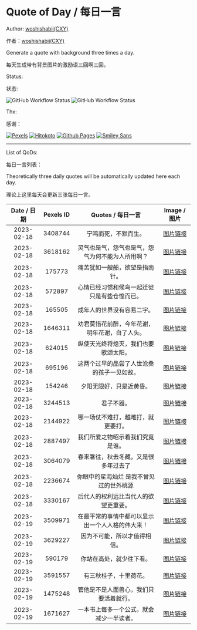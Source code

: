 # Quote of Day / 每日一言

Author: [woshishabii(CXY)](https://github.com/woshishabii)

作者：[woshishabii(CXY)](https://github.com/woshishabii)

Generate a quote with background three times a day.

每天生成带有背景图片的激励语三回啊三回。

Status:

状态:

![GitHub Workflow Status](https://img.shields.io/github/actions/workflow/status/Creep-Among-Projects/CAP-Pages/qod.yml?label=QODGEN&style=for-the-badge&color=66ccff)
![GitHub Workflow Status](https://img.shields.io/github/actions/workflow/status/Creep-Among-Projects/CAP-Pages/MkDocsDeploy.yml?label=MKDOCS&style=for-the-badge&color=66ccff)

Thx:

感谢：

[![Pexels](https://images.pexels.com/lib/api/pexels.png "Photos Provided by Pexels")](https://pexels.com)
[![Hitokoto](https://developer.hitokoto.cn/logo.png "Quote Provided by Hitokoto")](https://hitokoto.cn)
[![Github Pages](https://github.githubassets.com/images/mona-loading-dark.gif "Github")](https://github.com)
[![Smiley Sans](https://raw.githubusercontent.com/atelier-anchor/smiley-sans/main/docs/images/smiley-sans.light.svg "Smiley Sans")](https://github.com/atelier-anchor/smiley-sans)

---

List of QoDs:

每日一言列表：

Theoretically three daily quotes will be automatically updated here each day.

理论上这里每天会更新三张每日一言。

| Date / 日期 |Pexels ID|Quotes / 每日一言|Image / 图片|
|:-----------:|:-------:|:--------------:|:----------:|
|2023-02-18|3408744|宁鸣而死，不默而生。|[图片链接](./qods/3408744.jpg)|
|2023-02-18|3618162|灵气也是气，怨气也是气，怨气为何不能为人所用啊？|[图片链接](./qods/3618162.jpg)|
|2023-02-18|175773|痛苦犹如一艘船，欲望是指南针。|[图片链接](./qods/175773.jpg)|
|2023-02-18|572897|心情已经习惯和候鸟一起迁徙只是有些仓惶而已。|[图片链接](./qods/572897.jpg)|
|2023-02-18|165505|成年人的世界没有容易二字。|[图片链接](./qods/165505.jpg)|
|2023-02-18|1646311|劝君莫惜花前醉，今年花谢，明年花谢，白了人头。|[图片链接](./qods/1646311.jpg)|
|2023-02-18|624015|纵使天光终将熄灭，我们也要歌颂太阳。|[图片链接](./qods/624015.bmp)|
|2023-02-18|695196|这两个过早的品尝了人世沧桑的孩子一见如故。|[图片链接](./qods/695196.bmp)|
|2023-02-18|154246|夕阳无限好，只是近黄昏。|[图片链接](./qods/154246.bmp)|
|2023-02-18|3244513|君子不器。|[图片链接](./qods/3244513.bmp)|
|2023-02-18|2144922|哪一场仗不难打，越难打，就更要打。|[图片链接](./qods/2144922.bmp)|
|2023-02-18|2887497|我们所爱之物昭示着我们究竟是谁。|[图片链接](./qods/2887497.bmp)|
|2023-02-18|3064079|春来暑往，秋去冬藏，又是很多年过去了|[图片链接](./qods/3064079.bmp)|
|2023-02-18|2236674|你眼中的星海灿烂 是我不曾见过的世外桃源|[图片链接](./qods/2236674.bmp)|
|2023-02-18|3330167|后代人的权利远比当代人的欲望更重要。|[图片链接](./qods/3330167.bmp)|
|2023-02-19|3509971|在最平常的事情中都可以显示出一个人人格的伟大来！|[图片链接](./qods/3509971.bmp)|
|2023-02-19|3629227|因为不可能，所以才值得相信。|[图片链接](./qods/3629227.bmp)|
|2023-02-19|590179|你站在高处，就少往下看。|[图片链接](./qods/590179.bmp)|
|2023-02-19|3591557|有三秋桂子，十里荷花。|[图片链接](./qods/3591557.bmp)|
|2023-02-19|1475248|管他是不是人面兽心，我们只要活着就行。|[图片链接](./qods/1475248.bmp)|
|2023-02-19|1671627|一本书上每多一个公式，就会减少一半读者。|[图片链接](./qods/1671627.bmp)|
